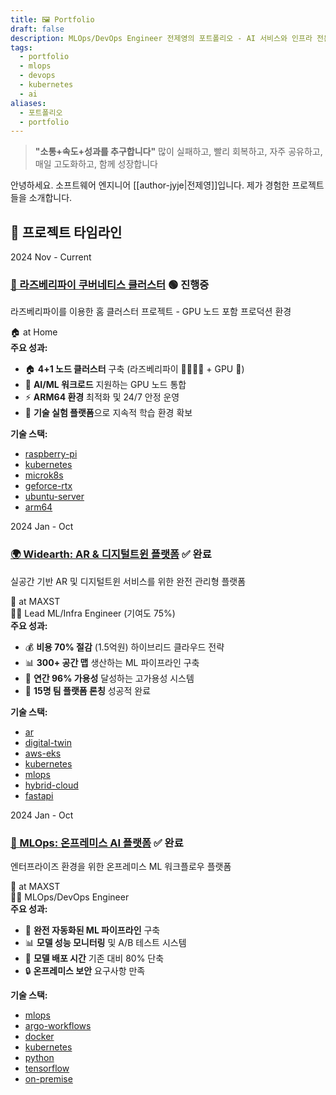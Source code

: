```yaml
---
title: 🖼️ Portfolio
draft: false
description: MLOps/DevOps Engineer 전제영의 포트폴리오 - AI 서비스와 인프라 전문
tags:
  - portfolio
  - mlops
  - devops
  - kubernetes
  - ai
aliases:
  - 포트폴리오
  - portfolio
---
```


> **"소통+속도+성과를 추구합니다"**
> 많이 실패하고, 빨리 회복하고, 자주 공유하고, 매일 고도화하고, 함께 성장합니다

안녕하세요. 소프트웨어 엔지니어 [[author-jyje|전제영]]입니다. 제가 경험한 프로젝트들을 소개합니다.

## 🚀 프로젝트 타임라인

<div class="portfolio-timeline">

<div class="portfolio-timeline-item">
  <div class="portfolio-timeline-date">
    <span class="year">2024</span>
    <span class="period">Nov - Current</span>
  </div>
  <div class="portfolio-timeline-content">
    <h3><a href="/portfolio/raspberry-pi-k8s-homelab">🥧 라즈베리파이 쿠버네티스 클러스터</a> <span class="portfolio-project-status current">🟢 진행중</span></h3>
    <p>라즈베리파이를 이용한 홈 클러스터 프로젝트 - GPU 노드 포함 프로덕션 환경</p>
    <div class="portfolio-project-location">🏠 at Home</div>
    
  <div class="portfolio-achievements">
    <strong>주요 성과:</strong>
    <ul>
      <li>🏠 <strong>4+1 노드 클러스터</strong> 구축 (라즈베리파이 🥧🥧🥧🥧 + GPU 🤖)</li>
      <li>🤖 <strong>AI/ML 워크로드</strong> 지원하는 GPU 노드 통합</li>
      <li>⚡ <strong>ARM64 환경</strong> 최적화 및 24/7 안정 운영</li>
      <li>🔄 <strong>기술 실험 플랫폼</strong>으로 지속적 학습 환경 확보</li>
    </ul>
  </div>

  <div class="portfolio-tech-stack">
    <strong>기술 스택:</strong>
    <ul class="tags">
      <li><a href="/tags/raspberry-pi" class="internal tag-link">raspberry-pi</a></li>
      <li><a href="/tags/kubernetes" class="internal tag-link">kubernetes</a></li>
      <li><a href="/tags/microk8s" class="internal tag-link">microk8s</a></li>
      <li><a href="/tags/geforce-rtx" class="internal tag-link">geforce-rtx</a></li>
      <li><a href="/tags/ubuntu-server" class="internal tag-link">ubuntu-server</a></li>
      <li><a href="/tags/arm64" class="internal tag-link">arm64</a></li>
    </ul>
  </div>
  </div>
</div>

<div class="portfolio-timeline-item">
  <div class="portfolio-timeline-date">
    <span class="year">2024</span>
    <span class="period">Jan - Oct</span>
  </div>
  <div class="portfolio-timeline-content">
    <h3><a href="/portfolio/widearth-digital-twins-platforms-at-maxst">🌍 Widearth: AR & 디지털트윈 플랫폼</a> <span class="portfolio-project-status completed">✅ 완료</span></h3>
    <p>실공간 기반 AR 및 디지털트윈 서비스를 위한 완전 관리형 플랫폼</p>
    <div class="portfolio-project-location">🏢 at MAXST</div>
    <div class="portfolio-project-role">👨‍💼 Lead ML/Infra Engineer (기여도 75%)</div>
    
  <div class="portfolio-achievements">
    <strong>주요 성과:</strong>
    <ul>
      <li>💰 <strong>비용 70% 절감</strong> (1.5억원) 하이브리드 클라우드 전략</li>
      <li>📊 <strong>300+ 공간 맵</strong> 생산하는 ML 파이프라인 구축</li>
      <li>🔧 <strong>연간 96% 가용성</strong> 달성하는 고가용성 시스템</li>
      <li>🚀 <strong>15명 팀 플랫폼 론칭</strong> 성공적 완료</li>
    </ul>
  </div>

  <div class="portfolio-tech-stack">
    <strong>기술 스택:</strong>
    <ul class="tags">
      <li><a href="/tags/ar" class="internal tag-link">ar</a></li>
      <li><a href="/tags/digital-twin" class="internal tag-link">digital-twin</a></li>
      <li><a href="/tags/aws-eks" class="internal tag-link">aws-eks</a></li>
      <li><a href="/tags/kubernetes" class="internal tag-link">kubernetes</a></li>
      <li><a href="/tags/mlops" class="internal tag-link">mlops</a></li>
      <li><a href="/tags/hybrid-cloud" class="internal tag-link">hybrid-cloud</a></li>
      <li><a href="/tags/fastapi" class="internal tag-link">fastapi</a></li>
    </ul>
  </div>
  </div>
</div>

<div class="portfolio-timeline-item">
  <div class="portfolio-timeline-date">
    <span class="year">2024</span>
    <span class="period">Jan - Oct</span>
  </div>
  <div class="portfolio-timeline-content">
    <h3><a href="/portfolio/mlops-onpremise-platform">🤖 MLOps: 온프레미스 AI 플랫폼</a> <span class="portfolio-project-status completed">✅ 완료</span></h3>
    <p>엔터프라이즈 환경을 위한 온프레미스 ML 워크플로우 플랫폼</p>
    <div class="portfolio-project-location">🏢 at MAXST</div>
    <div class="portfolio-project-role">👨‍💼 MLOps/DevOps Engineer</div>
    
  <div class="portfolio-achievements">
    <strong>주요 성과:</strong>
    <ul>
      <li>🔄 <strong>완전 자동화된 ML 파이프라인</strong> 구축</li>
      <li>📊 <strong>모델 성능 모니터링</strong> 및 A/B 테스트 시스템</li>
      <li>🚀 <strong>모델 배포 시간</strong> 기존 대비 80% 단축</li>
      <li>🔒 <strong>온프레미스 보안</strong> 요구사항 만족</li>
    </ul>
  </div>

  <div class="portfolio-tech-stack">
    <strong>기술 스택:</strong>
    <ul class="tags">
      <li><a href="/tags/mlops" class="internal tag-link">mlops</a></li>
      <li><a href="/tags/argo-workflows" class="internal tag-link">argo-workflows</a></li>
      <li><a href="/tags/docker" class="internal tag-link">docker</a></li>
      <li><a href="/tags/kubernetes" class="internal tag-link">kubernetes</a></li>
      <li><a href="/tags/python" class="internal tag-link">python</a></li>
      <li><a href="/tags/tensorflow" class="internal tag-link">tensorflow</a></li>
      <li><a href="/tags/on-premise" class="internal tag-link">on-premise</a></li>
    </ul>
  </div>
  </div>
</div>

</div>


